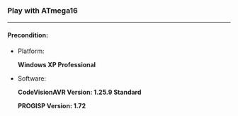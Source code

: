 ### Play with ATmega16
***
#### Precondition:
+ Platform:<p>
**Windows XP Professional**<p>
+ Software:<p>
**CodeVisionAVR Version: 1.25.9 Standard**<p>
**PROGISP Version: 1.72**<p>
